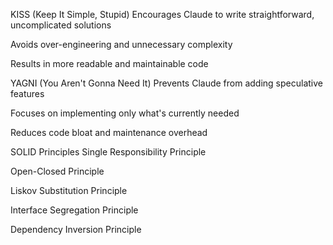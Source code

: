 KISS (Keep It Simple, Stupid)
Encourages Claude to write straightforward, uncomplicated solutions

Avoids over-engineering and unnecessary complexity

Results in more readable and maintainable code

YAGNI (You Aren't Gonna Need It)
Prevents Claude from adding speculative features

Focuses on implementing only what's currently needed

Reduces code bloat and maintenance overhead

SOLID Principles
Single Responsibility Principle

Open-Closed Principle

Liskov Substitution Principle

Interface Segregation Principle

Dependency Inversion Principle